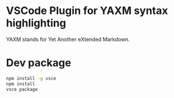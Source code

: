 # VSCode Plugin for YAXM syntax highlighting

YAXM stands for Yet Another eXtended Markdown.


# Dev package

```bash
npm install -g vsce
npm install
vsce package
```
